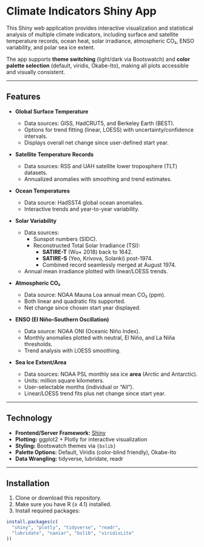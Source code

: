 # Climate Indicators Shiny App

This Shiny web application provides interactive visualization and statistical analysis of multiple climate indicators, including surface and satellite temperature records, ocean heat, solar irradiance, atmospheric CO₂, ENSO variability, and polar sea ice extent.

The app supports **theme switching** (light/dark via Bootswatch) and **color palette selection** (default, viridis, Okabe-Ito), making all plots accessible and visually consistent.

---

## Features

- **Global Surface Temperature**
  - Data sources: GISS, HadCRUT5, and Berkeley Earth (BEST).
  - Options for trend fitting (linear, LOESS) with uncertainty/confidence intervals.
  - Displays overall net change since user-defined start year.

- **Satellite Temperature Records**
  - Data sources: RSS and UAH satellite lower troposphere (TLT) datasets.
  - Annualized anomalies with smoothing and trend estimates.

- **Ocean Temperatures**
  - Data source: HadSST4 global ocean anomalies.
  - Interactive trends and year-to-year variability.

- **Solar Variability**
  - Data sources:
    - Sunspot numbers (SIDC).
    - Reconstructed Total Solar Irradiance (TSI):
      - **SATIRE-T** (Wu+ 2018) back to 1642.
      - **SATIRE-S** (Yeo, Krivova, Solanki) post-1974.
      - Combined record seamlessly merged at August 1974.
  - Annual mean irradiance plotted with linear/LOESS trends.

- **Atmospheric CO₂**
  - Data source: NOAA Mauna Loa annual mean CO₂ (ppm).
  - Both linear and quadratic fits supported.
  - Net change since chosen start year displayed.

- **ENSO (El Niño–Southern Oscillation)**
  - Data source: NOAA ONI (Oceanic Niño Index).
  - Monthly anomalies plotted with neutral, El Niño, and La Niña thresholds.
  - Trend analysis with LOESS smoothing.

- **Sea Ice Extent/Area**
  - Data sources: NOAA PSL monthly sea ice **area** (Arctic and Antarctic).
  - Units: million square kilometers.
  - User-selectable months (individual or “All”).
  - Linear/LOESS trend fits plus net change since start year.

---

## Technology

- **Frontend/Server Framework:** [Shiny](https://shiny.posit.co/)
- **Plotting:** ggplot2 + Plotly for interactive visualization
- **Styling:** Bootswatch themes via `{bslib}`
- **Palette Options:** Default, Viridis (color-blind friendly), Okabe-Ito
- **Data Wrangling:** tidyverse, lubridate, readr

---

## Installation

1. Clone or download this repository.
2. Make sure you have R (≥ 4.1) installed.
3. Install required packages:

```r
install.packages(c(
  "shiny", "plotly", "tidyverse", "readr",
  "lubridate", "naniar", "bslib", "viridisLite"
))
